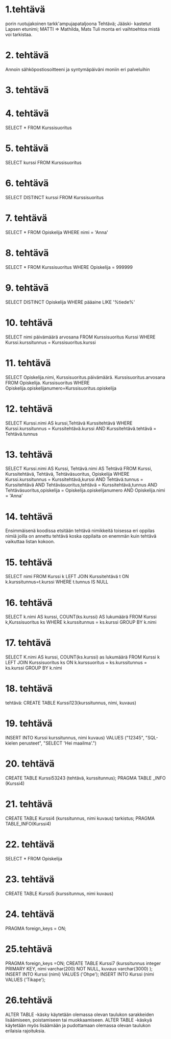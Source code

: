  # 1.tehtävä 
 porin ruotujakoinen tarkk'ampujapataljoona Tehtävä; Jääski- kastetut Lapsen etunimi; MATTI => Mathilda, Mats Tuli monta eri vaihtoehtoa mistä voi tarkistaa.

 # 2. tehtävä
 Annoin sähköpostiosoitteeni ja syntymäpäiväni moniin eri palveluihin

 # 3. tehtävä



# 4. tehtävä
SELECT * FROM Kurssisuoritus

# 5. tehtävä
SELECT kurssi FROM Kurssisuoritus

# 6. tehtävä
SELECT DISTINCT kurssi FROM Kurssisuoritus

# 7. tehtävä
SELECT * FROM Opiskelija WHERE nimi = 'Anna'

# 8. tehtävä
SELECT * FROM Kurssisuoritus WHERE Opiskelija = 999999

# 9. tehtävä
SELECT DISTINCT Opiskelija WHERE pääaine LIKE '%tiede%'
# 10. tehtävä 
SELECT nimi päivämäärä arvosana FROM Kurssisuoritus Kurssi WHERE Kurssi.kurssitunnus = Kurssisuoritus.kurssi
# 11. tehtävä
SELECT Opiskelija.nimi, Kurssisuoritus.päivämäärä. Kurssisuoritus.arvosana FROM Opiskelija. Kurssisuoritus WHERE Opiskelija.opiskelijanumero=Kurssisuoritus.opiskelija

# 12. tehtävä 
SELECT Kurssi.nimi AS kurssi,Tehtävä Kurssitehtävä WHERE Kurssi.kurssitunnus = Kurssitehtävä.kurssi AND Kurssitehtävä.tehtävä = Tehtävä.tunnus
# 13. tehtävä 

SELECT Kurssi.nimi AS Kurssi, Tehtävä.nimi AS Tehtävä FROM Kurssi, Kurssitehtävä, Tehtävä, Tehtäväsuoritus, Opiskelija WHERE Kurssi.kurssitunnus = Kurssitehtävä,kurssi AND Tehtävä.tunnus = Kurssitehtävä AND Tehtäväsuoritus,tehtävä = Kurssitehtävä,tunnus AND Tehtäväsuoritus,opiskelija = Opiskelija.opiskelijanumero AND Opiskelija.nimi = 'Anna'

# 14. tehtävä
Ensimmäisenä koodissa etsitään tehtävä nimikkeitä toisessa eri oppilas nimiä joilla on annettu tehtävä koska oppilaita on enemmän kuin tehtävä vaikuttaa listan kokoon.

# 15. tehtävä 
SELECT nimi FROM Kurssi k LEFT JOIN Kurssitehtävä t ON k.kurssitunnus=t.kurssi WHERE t.tunnus IS NULL

# 16. tehtävä
SELECT k.nimi AS kurssi, COUNT(ks.kurssi) AS lukumäärä FROM Kurssi k,Kurssisuoritus ks WHERE k.kurssitunnus = ks.kurssi GROUP BY k.nimi

# 17. tehtävä 
SELECT K.nimi AS kurssi, COUNT(ks.kurssi) as lukumäärä FROM Kurssi k LEFT JOIN Kurssisuoritus ks ON k.kurssuoritus = ks.kurssitunnus = ks.kurssi GROUP BY k.nimi

# 18. tehtävä 
tehtävä: CREATE TABLE Kurssi123(kurssitunnus, nimi, kuvaus)


# 19. tehtävä
INSERT INTO Kurssi kurssitunnus, nimi kuvaus) VALUES ("12345", "SQL-kielen perusteet", "SELECT 'Hei maailma'.")


# 20. tehtävä 
 CREATE TABLE Kurssi53243 (tehtävä,
kurssitunnus); PRAGMA TABLE _INFO (Kurssi4)

# 21. tehtävä
CREATE TABLE Kurssi4 (kurssitunnus, nimi kuvaus) tarkistus; PRAGMA TABLE_INFO(Kurssi4)

# 22. tehtävä
SELECT * FROM Opiskelija 

# 23. tehtävä
 CREATE TABLE Kurssi5 (kurssitunnus, nimi kuvaus)

 # 24. tehtävä 
 PRAGMA foreign_keys = ON;

 # 25.tehtävä 
  
 PRAGMA foreign_keys =ON; CREATE TABLE Kurssi7 (kurssitunnus integer PRIMARY KEY, nimi varchar(200) NOT NULL, kuvaus varchar(3000) ); INSERT INTO Kurssi (nimi) VALUES ('Ohpe'); INSERT INTO Kurssi  (nimi VALUES  ('Tikape');
   



 # 26.tehtävä
 ALTER TABLE -käsky käytetään olemassa olevan taulukon sarakkeiden lisäämiseen, poistamiseen tai muokkaamiseen. ALTER TABLE -käskyä käytetään myös lisäämään ja pudottamaan olemassa olevan taulukon erilaisia rajoituksia.












